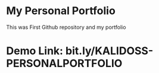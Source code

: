# My Personal Portfolio

This was First Github repository and my portfolio


 # Demo Link: bit.ly/KALIDOSS-PERSONALPORTFOLIO
